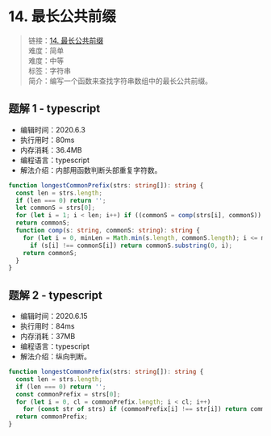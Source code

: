 # 14. 最长公共前缀

> 链接：[14. 最长公共前缀](https://leetcode-cn.com/problems/longest-common-prefix/)  
> 难度：简单  
> 难度：中等  
> 标签：字符串  
> 简介：编写一个函数来查找字符串数组中的最长公共前缀。

## 题解 1 - typescript

- 编辑时间：2020.6.3
- 执行用时：80ms
- 内存消耗：36.4MB
- 编程语言：typescript
- 解法介绍：内部用函数判断头部重复字符数。

```typescript
function longestCommonPrefix(strs: string[]): string {
  const len = strs.length;
  if (len === 0) return '';
  let commonS = strs[0];
  for (let i = 1; i < len; i++) if ((commonS = comp(strs[i], commonS)) === '') return commonS;
  return commonS;
  function comp(s: string, commonS: string): string {
    for (let i = 0, minLen = Math.min(s.length, commonS.length); i <= minLen; i++)
      if (s[i] !== commonS[i]) return commonS.substring(0, i);
    return commonS;
  }
}
```

## 题解 2 - typescript

- 编辑时间：2020.6.15
- 执行用时：84ms
- 内存消耗：37MB
- 编程语言：typescript
- 解法介绍：纵向判断。

```typescript
function longestCommonPrefix(strs: string[]): string {
  const len = strs.length;
  if (len === 0) return '';
  const commonPrefix = strs[0];
  for (let i = 0, cl = commonPrefix.length; i < cl; i++)
    for (const str of strs) if (commonPrefix[i] !== str[i]) return commonPrefix.substring(0, i);
  return commonPrefix;
}
```
